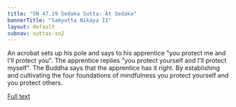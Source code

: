 ```yaml
---
title: "SN 47.19 Sedaka Sutta: At Sedaka"
bannerTitle: "Saṁyutta Nikāya II" 
layout: default 
subnav: suttas-sn2
---
```


An acrobat sets up his pole and says to his apprentice "you protect me and I'll protect you". The apprentice replies "you protect yourself and I'll protect myself". The Buddha says that the apprentice has it right. By establishing and cultivating the four foundations of mindfulness you protect yourself and you protect others.

[Full text](https://www.dhammatalks.org/suttas/SN/SN47_19.html)
